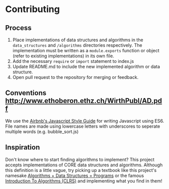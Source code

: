 # Contributing

## Process
1. Place implementations of data structures and algorithms in the `data_structures` and `/algorithms` directories respectively. The implementation must be written as a `module.exports` function or object (refer to existing implementations) in its own file.
2. Add the necessary `require` or `import` statement to index.js
3. Update README.md to include the new implemented algorithm or data structure.
4. Open pull request to the repository for merging or feedback.

## Conventions http://www.ethoberon.ethz.ch/WirthPubl/AD.pdf
We use the [Airbnb's Javascript Style Guide](https://github.com/airbnb/javascript) for writing Javascript using ES6. File names are made using lowercase letters with underscores to seperate multiple words (e.g. bubble_sort.js)

## Inspiration
Don't know where to start finding algorithms to implement? This project accepts implementations of CORE data structures and algorithms. Although this definition is a little vague, try picking up a textbook like this project's namesake [Algorithms + Data Structures = Programs](https://www.google.com/search?q=data+structures+%2B+algorithms+%3D+programs&oq=data+structures+%2B+algorithms+%3D+programs&aqs=chrome..69i57j69i61l3j69i60j35i39.5661j0j1&sourceid=chrome&ie=UTF-8) or the famous [Introduction To Algorithms (CLRS)](https://www.amazon.com/Introduction-Algorithms-3rd-MIT-Press/dp/0262033844/ref=sr_1_1?s=books&ie=UTF8&qid=1499944366&sr=1-1&keywords=CLRS) and implementing what you find in them!
